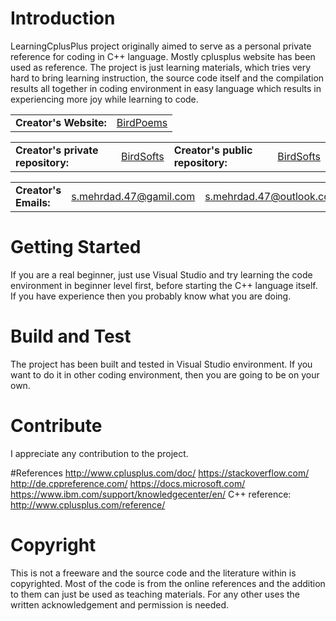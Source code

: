 # Introduction 
LearningCplusPlus project originally aimed to serve as a personal private reference for coding in C++ language.
Mostly cplusplus website has been used as reference.
The project is just learning materials, which tries very hard to bring learning instruction, the source code itself and the compilation results all together in coding environment in easy language which results in experiencing more joy while learning to code.

<table>
<tr>
<td><b>Creator's Website:</b></td>
<td><a href="https://birdpoems.jimdofree.com/">BirdPoems</a></td>
</tr>
</table>

<table>
<tr>
<td><b>Creator's private repository:</b></td>
<td><a href="https://dev.azure.com/BirdSofts/">BirdSofts</a></td>
<td><b>Creator's public repository:</b></td>
<td><a href="https://github.com/BirdSofts">BirdSofts</a></td>
</tr>
</table>

<table>
<tr>
<td><b>Creator's Emails:</b></td>
<td><a href="mailto:s.mehrdad.47@gamil.com">s.mehrdad.47@gamil.com</a></td>
<td><a href="mailto:s.mehrdad.47@outlook.com">s.mehrdad.47@outlook.com</a></td>
</tr>
</table>

# Getting Started
If you are a real beginner, just use Visual Studio and try learning the code environment in beginner level first, before starting the C++ language itself.
If you have experience then you probably know what you are doing.

# Build and Test
The project has been built and tested in Visual Studio environment. If you want to do it in other coding environment, then you are going to be on your own.

# Contribute
I appreciate any contribution to the project.

#References
http://www.cplusplus.com/doc/
https://stackoverflow.com/
http://de.cppreference.com/
https://docs.microsoft.com/
https://www.ibm.com/support/knowledgecenter/en/
C++ reference: http://www.cplusplus.com/reference/

# Copyright
This is not a freeware and the source code and the literature within is copyrighted. Most of the code is from the online references and the addition to them can just be used as teaching materials. For any other uses the written acknowledgement and permission is needed.